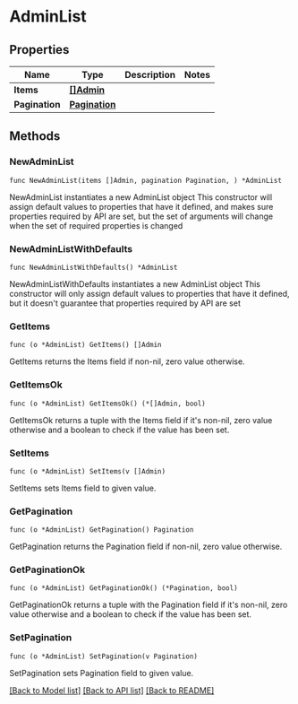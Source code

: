 # AdminList

## Properties

Name | Type | Description | Notes
------------ | ------------- | ------------- | -------------
**Items** | [**[]Admin**](Admin.md) |  | 
**Pagination** | [**Pagination**](Pagination.md) |  | 

## Methods

### NewAdminList

`func NewAdminList(items []Admin, pagination Pagination, ) *AdminList`

NewAdminList instantiates a new AdminList object
This constructor will assign default values to properties that have it defined,
and makes sure properties required by API are set, but the set of arguments
will change when the set of required properties is changed

### NewAdminListWithDefaults

`func NewAdminListWithDefaults() *AdminList`

NewAdminListWithDefaults instantiates a new AdminList object
This constructor will only assign default values to properties that have it defined,
but it doesn't guarantee that properties required by API are set

### GetItems

`func (o *AdminList) GetItems() []Admin`

GetItems returns the Items field if non-nil, zero value otherwise.

### GetItemsOk

`func (o *AdminList) GetItemsOk() (*[]Admin, bool)`

GetItemsOk returns a tuple with the Items field if it's non-nil, zero value otherwise
and a boolean to check if the value has been set.

### SetItems

`func (o *AdminList) SetItems(v []Admin)`

SetItems sets Items field to given value.


### GetPagination

`func (o *AdminList) GetPagination() Pagination`

GetPagination returns the Pagination field if non-nil, zero value otherwise.

### GetPaginationOk

`func (o *AdminList) GetPaginationOk() (*Pagination, bool)`

GetPaginationOk returns a tuple with the Pagination field if it's non-nil, zero value otherwise
and a boolean to check if the value has been set.

### SetPagination

`func (o *AdminList) SetPagination(v Pagination)`

SetPagination sets Pagination field to given value.



[[Back to Model list]](../README.md#documentation-for-models) [[Back to API list]](../README.md#documentation-for-api-endpoints) [[Back to README]](../README.md)


